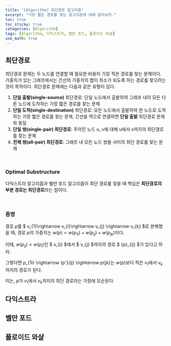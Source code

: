 ```yaml
---
title: "[Algorithm] 최단경로 알고리즘"
excerpt: "가장 짧은 경로를 찾는 알고리즘에 대해 알아보자."
toc: true
toc_sticky: true
categories: [Algorithm]
tags: [Algorithm, 다익스트라, 벨만 포드, 플로이드 와샬]
use_math: true
---
```


## 최단경로
최단경로 문제는 두 노드를 연결할 때 필요한 비용이 가장 작은 경로를 찾는 문제이다. 가중치가 있는 그래프에서는 간선의 가중치의 합이 최소가 되도록 하는 경로를 찾으려는 것이 목적이다. 최단경로 문제에는 다음과 같은 유형이 있다.

1. **단일 출발(single-source)** 최단경로: 단일 노드에서 출발하여 그래프 내의 모든 다른 노드에 도착하는 가장 짧은 경로를 찾는 문제
2. **단일 도착(single-destination)** 최단경로: 모든 노드에서 출발하여 한 노드로 도착하는 가장 짧은 경로를 찾는 문제, 간선을 역으로 연결하면 **단일 출발** 최단경로 문제와 동일
3. **단일 쌍(single-pair) 최단경로**: 주어진 노드 u, v에 대해 u에서 v까지의 최단경로를 찾는 문제
4. **전체 쌍(all-pair) 최단경로**: 그래프 내 모든 노드 쌍들 사이의 최단 경로를 찾는 문제

<br>

### Optimal Substructure
다익스트라 알고리즘과 벨만 포드 알고리즘이 최단 경로를 찾을 때 핵심은 **최단경로의 부분 경로는 최단경로**라는 점이다.

<br>

### 증명

경로 $p$를 $ v_{1}\rightarrow v_{i}\rightarrow v_{j} \rightarrow v_{k} $로 분해했을 때, 경로 p의 가중치는 $w(p) = w(p_{1i}) + w(p_{ij}) + w(p_{jk})$이다. <br>

이때, $w({p}_{ij}) < w(p_{i})$인 $ v_{i} $에서 $ v_{j} $까지의 경로 $ {p}_{ij} $가 있다고 하자. <br>

그렇다면 p_{1i} \rightarrow {p'}_{ij} \rightarrow p_{jk}는 $w(p)$보다 작은 $v_{1}$에서 $v_{k}$까지의 경로가 된다. <br>

이는, $p$가 $v_{1}$에서 $v_{k}$까지의 최단 경로라는 가정에 모순된다.



## 다익스트라

## 벨만 포드

## 플로이드 와샬